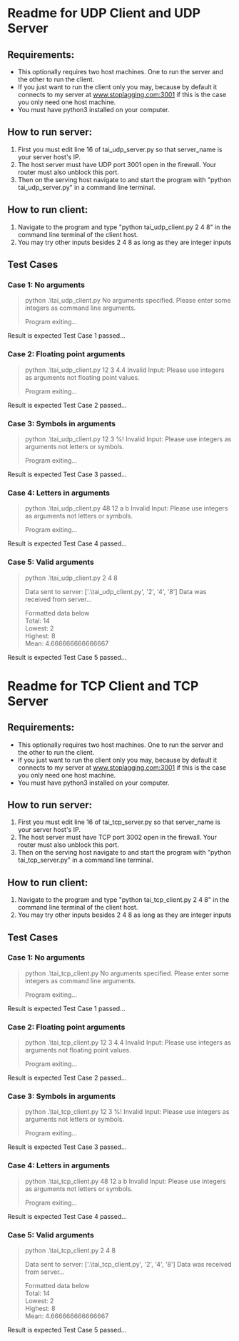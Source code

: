 # Readme for UDP Client and UDP Server
## Requirements:
* This optionally requires two host machines. One to run the server and the other to run the client.
* If you just want to run the client only you may, because by default it connects to my server at www.stoplagging.com:3001 if this is the case you only need one host machine.
* You must have python3 installed on your computer.

## How to run server:
1. First you must edit line 16 of tai_udp_server.py so that server_name is your server host's IP.
3. The host server must have UDP port 3001 open in the firewall. Your router must also unblock this port.
4. Then on the serving host navigate to and start the program with "python tai_udp_server.py" in a command line terminal.

## How to run client:
1. Navigate to the program and type "python tai_udp_client.py 2 4 8" in the command line terminal of the client host.
2. You may try other inputs besides 2 4 8 as long as they are integer inputs

## Test Cases
### Case 1: No arguments
> python .\tai_udp_client.py
> No arguments specified. Please enter some integers as command line arguments.
>
> Program exiting...

Result is expected Test Case 1 passed...


### Case 2: Floating point arguments
> python .\tai_udp_client.py 12 3 4.4
> Invalid Input: Please use integers as arguments not floating point values.
> 
> Program exiting...

Result is expected Test Case 2 passed...

### Case 3: Symbols in arguments
> python .\tai_udp_client.py 12 3 %!
> Invalid Input: Please use integers as arguments not letters or symbols.
> 
> Program exiting...

Result is expected Test Case 3 passed...


### Case 4: Letters in arguments
> python .\tai_udp_client.py 48 12 a b
> Invalid Input: Please use integers as arguments not letters or symbols.
> 
> Program exiting...

Result is expected Test Case 4 passed...


### Case 5: Valid arguments
> python .\tai_udp_client.py 2 4 8
> 
> Data sent to server: ['.\\tai_udp_client.py', '2', '4', '8']
> Data was received from server...
> 
> Formatted data below <br>
> Total: 14 <br>
> Lowest: 2 <br>
> Highest: 8 <br>
> Mean: 4.666666666666667 <br>

Result is expected Test Case 5 passed...


# Readme for TCP Client and TCP Server
## Requirements:
* This optionally requires two host machines. One to run the server and the other to run the client.
* If you just want to run the client only you may, because by default it connects to my server at www.stoplagging.com:3001 if this is the case you only need one host machine.
* You must have python3 installed on your computer.

## How to run server:
1. First you must edit line 16 of tai_tcp_server.py so that server_name is your server host's IP.
3. The host server must have TCP port 3002 open in the firewall. Your router must also unblock this port.
4. Then on the serving host navigate to and start the program with "python tai_tcp_server.py" in a command line terminal.

## How to run client:
1. Navigate to the program and type "python tai_tcp_client.py 2 4 8" in the command line terminal of the client host.
2. You may try other inputs besides 2 4 8 as long as they are integer inputs

## Test Cases
### Case 1: No arguments
> python .\tai_tcp_client.py
> No arguments specified. Please enter some integers as command line arguments.
>
> Program exiting...

Result is expected Test Case 1 passed...


### Case 2: Floating point arguments
> python .\tai_tcp_client.py 12 3 4.4
> Invalid Input: Please use integers as arguments not floating point values.
> 
> Program exiting...

Result is expected Test Case 2 passed...

### Case 3: Symbols in arguments
> python .\tai_tcp_client.py 12 3 %!
> Invalid Input: Please use integers as arguments not letters or symbols.
> 
> Program exiting...

Result is expected Test Case 3 passed...


### Case 4: Letters in arguments
> python .\tai_tcp_client.py 48 12 a b
> Invalid Input: Please use integers as arguments not letters or symbols.
> 
> Program exiting...

Result is expected Test Case 4 passed...


### Case 5: Valid arguments
> python .\tai_tcp_client.py 2 4 8
> 
> Data sent to server: ['.\\tai_tcp_client.py', '2', '4', '8']
> Data was received from server...
> 
> Formatted data below <br>
> Total: 14 <br>
> Lowest: 2 <br>
> Highest: 8 <br>
> Mean: 4.666666666666667 <br>

Result is expected Test Case 5 passed...

